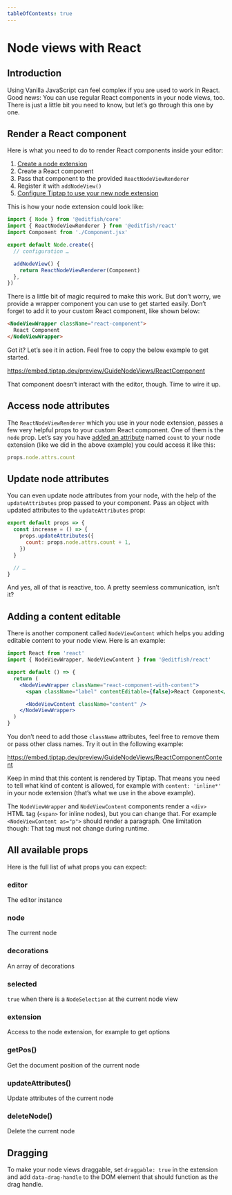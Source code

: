 ```yaml
---
tableOfContents: true
---
```


# Node views with React

## Introduction
Using Vanilla JavaScript can feel complex if you are used to work in React. Good news: You can use regular React components in your node views, too. There is just a little bit you need to know, but let’s go through this one by one.

## Render a React component
Here is what you need to do to render React components inside your editor:

1. [Create a node extension](/guide/custom-extensions)
2. Create a React component
3. Pass that component to the provided `ReactNodeViewRenderer`
4. Register it with `addNodeView()`
5. [Configure Tiptap to use your new node extension](/guide/configuration)

This is how your node extension could look like:

```js
import { Node } from '@editfish/core'
import { ReactNodeViewRenderer } from '@editfish/react'
import Component from './Component.jsx'

export default Node.create({
  // configuration …

  addNodeView() {
    return ReactNodeViewRenderer(Component)
  },
})
```

There is a little bit of magic required to make this work. But don’t worry, we provide a wrapper component you can use to get started easily. Don’t forget to add it to your custom React component, like shown below:

```html
<NodeViewWrapper className="react-component">
  React Component
</NodeViewWrapper>
```

Got it? Let’s see it in action. Feel free to copy the below example to get started.

https://embed.tiptap.dev/preview/GuideNodeViews/ReactComponent

That component doesn’t interact with the editor, though. Time to wire it up.

## Access node attributes
The `ReactNodeViewRenderer` which you use in your node extension, passes a few very helpful props to your custom React component. One of them is the `node` prop. Let’s say you have [added an attribute](/guide/custom-extensions#attributes) named `count` to your node extension (like we did in the above example) you could access it like this:

```js
props.node.attrs.count
```

## Update node attributes
You can even update node attributes from your node, with the help of the `updateAttributes` prop passed to your component. Pass an object with updated attributes to the `updateAttributes` prop:

```js
export default props => {
  const increase = () => {
    props.updateAttributes({
      count: props.node.attrs.count + 1,
    })
  }

  // …
}
```

And yes, all of that is reactive, too. A pretty seemless communication, isn’t it?

## Adding a content editable
There is another component called `NodeViewContent` which helps you adding editable content to your node view. Here is an example:

```jsx
import React from 'react'
import { NodeViewWrapper, NodeViewContent } from '@editfish/react'

export default () => {
  return (
    <NodeViewWrapper className="react-component-with-content">
      <span className="label" contentEditable={false}>React Component</span>

      <NodeViewContent className="content" />
    </NodeViewWrapper>
  )
}
```

You don’t need to add those `className` attributes, feel free to remove them or pass other class names. Try it out in the following example:

https://embed.tiptap.dev/preview/GuideNodeViews/ReactComponentContent

Keep in mind that this content is rendered by Tiptap. That means you need to tell what kind of content is allowed, for example with `content: 'inline*'` in your node extension (that’s what we use in the above example).

The `NodeViewWrapper` and `NodeViewContent` components render a `<div>` HTML tag (`<span>` for inline nodes), but you can change that. For example `<NodeViewContent as="p">` should render a paragraph. One limitation though: That tag must not change during runtime.

## All available props
Here is the full list of what props you can expect:

### editor
The editor instance

### node
The current node

### decorations
An array of decorations

### selected
`true` when there is a `NodeSelection` at the current node view

### extension
Access to the node extension, for example to get options

### getPos()
Get the document position of the current node

### updateAttributes()
Update attributes of the current node

### deleteNode()
Delete the current node

## Dragging
To make your node views draggable, set `draggable: true` in the extension and add `data-drag-handle` to the DOM element that should function as the drag handle.

<!-- https://embed.tiptap.dev/preview/GuideNodeViews/DragHandle -->

